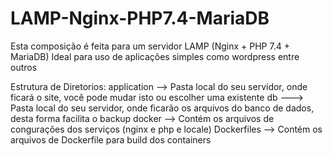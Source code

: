 # LAMP-Nginx-PHP7.4-MariaDB

  Esta composição é feita para um servidor LAMP (Nginx + PHP 7.4 + MariaDB)
  Ideal para uso de aplicações simples como wordpress entre outros

  Estrutura de Diretorios:
	  application --> Pasta local do seu servidor, onde ficará o site, você pode mudar isto ou escolher uma existente
	  db ---> Pasta local do seu servidor, onde ficarão os arquivos do banco de dados, desta forma facilita o backup
	  docker --> Contém os arquivos de congurações dos serviços (nginx e php e locale)
	  Dockerfiles --> Contém os arquivos de Dockerfile para build dos containers
